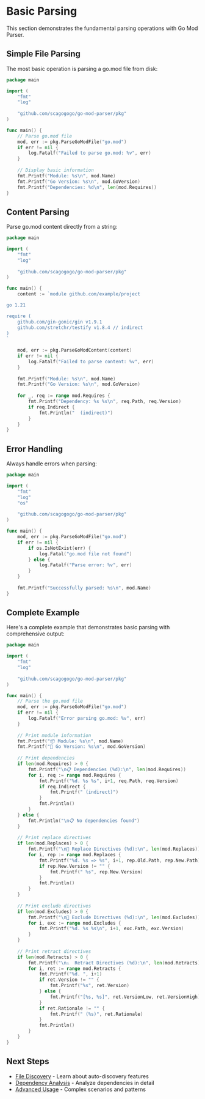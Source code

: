 # Basic Parsing

This section demonstrates the fundamental parsing operations with Go Mod Parser.

## Simple File Parsing

The most basic operation is parsing a go.mod file from disk:

```go
package main

import (
    "fmt"
    "log"
    
    "github.com/scagogogo/go-mod-parser/pkg"
)

func main() {
    // Parse go.mod file
    mod, err := pkg.ParseGoModFile("go.mod")
    if err != nil {
        log.Fatalf("Failed to parse go.mod: %v", err)
    }
    
    // Display basic information
    fmt.Printf("Module: %s\n", mod.Name)
    fmt.Printf("Go Version: %s\n", mod.GoVersion)
    fmt.Printf("Dependencies: %d\n", len(mod.Requires))
}
```

## Content Parsing

Parse go.mod content directly from a string:

```go
package main

import (
    "fmt"
    "log"
    
    "github.com/scagogogo/go-mod-parser/pkg"
)

func main() {
    content := `module github.com/example/project

go 1.21

require (
    github.com/gin-gonic/gin v1.9.1
    github.com/stretchr/testify v1.8.4 // indirect
)
`
    
    mod, err := pkg.ParseGoModContent(content)
    if err != nil {
        log.Fatalf("Failed to parse content: %v", err)
    }
    
    fmt.Printf("Module: %s\n", mod.Name)
    fmt.Printf("Go Version: %s\n", mod.GoVersion)
    
    for _, req := range mod.Requires {
        fmt.Printf("Dependency: %s %s\n", req.Path, req.Version)
        if req.Indirect {
            fmt.Println("  (indirect)")
        }
    }
}
```

## Error Handling

Always handle errors when parsing:

```go
package main

import (
    "fmt"
    "log"
    "os"
    
    "github.com/scagogogo/go-mod-parser/pkg"
)

func main() {
    mod, err := pkg.ParseGoModFile("go.mod")
    if err != nil {
        if os.IsNotExist(err) {
            log.Fatal("go.mod file not found")
        } else {
            log.Fatalf("Parse error: %v", err)
        }
    }
    
    fmt.Printf("Successfully parsed: %s\n", mod.Name)
}
```

## Complete Example

Here's a complete example that demonstrates basic parsing with comprehensive output:

```go
package main

import (
    "fmt"
    "log"
    
    "github.com/scagogogo/go-mod-parser/pkg"
)

func main() {
    // Parse the go.mod file
    mod, err := pkg.ParseGoModFile("go.mod")
    if err != nil {
        log.Fatalf("Error parsing go.mod: %v", err)
    }
    
    // Print module information
    fmt.Printf("📦 Module: %s\n", mod.Name)
    fmt.Printf("🐹 Go Version: %s\n", mod.GoVersion)
    
    // Print dependencies
    if len(mod.Requires) > 0 {
        fmt.Printf("\n📋 Dependencies (%d):\n", len(mod.Requires))
        for i, req := range mod.Requires {
            fmt.Printf("%d. %s %s", i+1, req.Path, req.Version)
            if req.Indirect {
                fmt.Printf(" (indirect)")
            }
            fmt.Println()
        }
    } else {
        fmt.Println("\n📋 No dependencies found")
    }
    
    // Print replace directives
    if len(mod.Replaces) > 0 {
        fmt.Printf("\n🔄 Replace Directives (%d):\n", len(mod.Replaces))
        for i, rep := range mod.Replaces {
            fmt.Printf("%d. %s => %s", i+1, rep.Old.Path, rep.New.Path)
            if rep.New.Version != "" {
                fmt.Printf(" %s", rep.New.Version)
            }
            fmt.Println()
        }
    }
    
    // Print exclude directives
    if len(mod.Excludes) > 0 {
        fmt.Printf("\n🚫 Exclude Directives (%d):\n", len(mod.Excludes))
        for i, exc := range mod.Excludes {
            fmt.Printf("%d. %s %s\n", i+1, exc.Path, exc.Version)
        }
    }
    
    // Print retract directives
    if len(mod.Retracts) > 0 {
        fmt.Printf("\n⚠️  Retract Directives (%d):\n", len(mod.Retracts))
        for i, ret := range mod.Retracts {
            fmt.Printf("%d. ", i+1)
            if ret.Version != "" {
                fmt.Printf("%s", ret.Version)
            } else {
                fmt.Printf("[%s, %s]", ret.VersionLow, ret.VersionHigh)
            }
            if ret.Rationale != "" {
                fmt.Printf(" (%s)", ret.Rationale)
            }
            fmt.Println()
        }
    }
}
```

## Next Steps

- [File Discovery](/examples/file-discovery) - Learn about auto-discovery features
- [Dependency Analysis](/examples/dependency-analysis) - Analyze dependencies in detail
- [Advanced Usage](/examples/advanced-usage) - Complex scenarios and patterns
